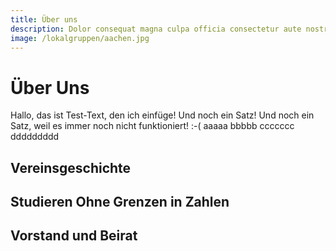 ```yaml
---
title: Über uns
description: Dolor consequat magna culpa officia consectetur aute nostrud excepteur in sunt sint aliqua pariatur. Irure voluptate veniam sit aliquip dolor incididunt aute Lorem quis ullamco occaecat nulla laborum id. Culpa elit Lorem cillum occaecat exercitation aliqua aliqua enim commodo velit mollit quis velit irure. Dolor Lorem exercitation nisi nisi nisi dolore esse ut aliquip duis. Dolor
image: /lokalgruppen/aachen.jpg
---
```


# Über Uns

Hallo, das ist Test-Text, den ich einfüge! Und noch ein Satz! Und noch ein Satz, weil es immer noch nicht funktioniert! :-(
aaaaa
bbbbb
ccccccc
ddddddddd

## Vereinsgeschichte

<timeline timeline-config="about_us/timeline"></timeline>

## Studieren Ohne Grenzen in Zahlen

## Vorstand und Beirat
